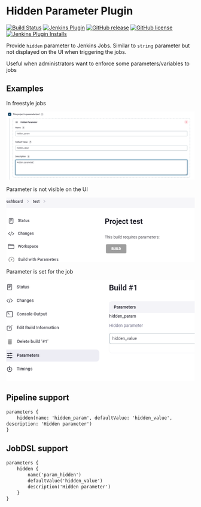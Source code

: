 # Hidden Parameter Plugin

[![Build Status](https://ci.jenkins.io/job/Plugins/job/hidden-parameter-plugin/job/master/badge/icon)](https://ci.jenkins.io/job/Plugins/job/hidden-parameter-plugin/job/master/)
[![Jenkins Plugin](https://img.shields.io/jenkins/plugin/v/hidden-parameter.svg)](https://plugins.jenkins.io/hidden-parameter)
[![GitHub release](https://img.shields.io/github/release/jenkinsci/hidden-parameter-plugin.svg?label=changelog)](https://github.com/jenkinsci/hidden-parameter-plugin/releases/latest)
[![GitHub license](https://img.shields.io/github/license/jenkinsci/hidden-parameter-plugin)](https://github.com/jenkinsci/hidden-parameter-plugin/blob/master/LICENSE)
[![Jenkins Plugin Installs](https://img.shields.io/jenkins/plugin/i/hidden-parameter.svg?color=blue)](https://plugins.jenkins.io/hidden-parameter)

Provide `hidden` parameter to Jenkins Jobs. Similar to `string` parameter but not displayed on the UI when triggering the jobs. 

Useful when administrators want to enforce some parameters/variables to jobs

## Examples

In freestyle jobs

![](images/JobConfiguration1.png)

Parameter is not visible on the UI

![](images/JobConfiguration2.png)

Parameter is set for the job

![](images/JobConfiguration3.png)

## Pipeline support

```
parameters {
    hidden(name: 'hidden_param', defaultValue: 'hidden_value', description: 'Hidden parameter')
}
```

## JobDSL support

```
parameters {
    hidden {
        name('param_hidden')
        defaultValue('hidden_value')
        description('Hidden parameter')
    }
}
```
